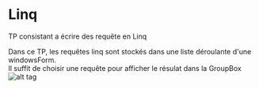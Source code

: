 # Linq
TP consistant a écrire des requête en Linq

Dans ce TP, les requêtes linq sont stockés dans une liste déroulante d'une windowsForm.
</br>
Il suffit de choisir une requête pour afficher le résulat dans la GroupBox
</br>
![alt tag](https://cloud.githubusercontent.com/assets/17911035/14315550/55d11ca8-fbfe-11e5-8b88-95427d1a8dd9.PNG)
